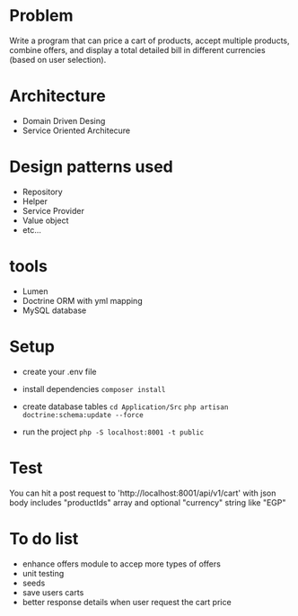 # Problem

Write a program that can price a cart of products, accept multiple products, combine offers, and display a total detailed bill in different currencies (based on user selection).

# Architecture
- Domain Driven Desing
- Service Oriented Architecure

# Design patterns used
- Repository
- Helper
- Service Provider
- Value object
- etc...

# tools
- Lumen
- Doctrine ORM with yml mapping
- MySQL database

# Setup 
- create your .env file

- install dependencies
`composer install `

- create database tables
`cd Application/Src`
`php artisan doctrine:schema:update --force`

- run the project
`php -S localhost:8001 -t public`

# Test
You can hit a post request to 'http://localhost:8001/api/v1/cart'
with json body includes "productIds" array and optional "currency" string like "EGP"

# To do list
- enhance offers module to accep more types of offers
- unit testing
- seeds
- save users carts
- better response details when user request the cart price
